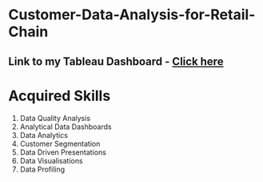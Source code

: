 # Customer-Data-Analysis-for-Retail-Chain

## Link to my Tableau Dashboard - [Click here](https://public.tableau.com/views/SpyrocketKPIdashboard/Summary?:language=en-GB&:display_count=n&:origin=viz_share_link)


# Acquired Skills 
1. Data Quality Analysis
2. Analytical Data Dashboards
3. Data Analytics
4. Customer Segmentation
5. Data Driven Presentations
6. Data Visualisations
7. Data Profiling

